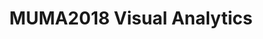---
layout: page
title: MUMA2018 Visual Analytics
icon: fa-pencil
redirect: https://deustodatacom.github.io/MUMA-visual-analytics/2018
permalink: /MUMA2018-visual-analytics/
---